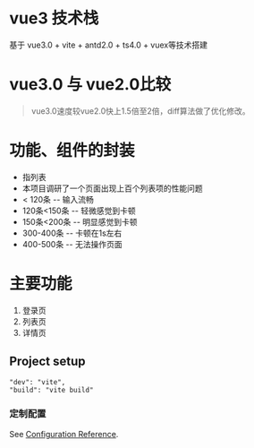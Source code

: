 # vue3   技术栈 
基于 vue3.0 + vite + antd2.0 + ts4.0 + vuex等技术搭建

# vue3.0 与 vue2.0比较
> vue3.0速度较vue2.0快上1.5倍至2倍，diff算法做了优化修改。

# 功能、组件的封装
- 指列表
- 本项目调研了一个页面出现上百个列表项的性能问题
- < 120条 -- 输入流畅
- 120条<150条 -- 轻微感觉到卡顿
- 150条<200条 -- 明显感觉到卡顿
- 300-400条 -- 卡顿在1s左右
- 400-500条 -- 无法操作页面

# 主要功能
1. 登录页
2. 列表页
3. 详情页 

## Project setup

``` 
"dev": "vite",
"build": "vite build"
```
### 定制配置
See [Configuration Reference](https://cli.vuejs.org/config/).
